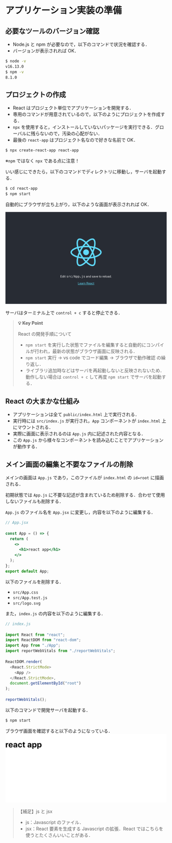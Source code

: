 # アプリケーション実装の準備

## 必要なツールのバージョン確認

- Node.js と npm が必要なので，以下のコマンドで状況を確認する．
- バージョンが表示されれば OK．

```bash
$ node -v
v16.13.0
$ npm -v
8.1.0

```

## プロジェクトの作成

- React はプロジェクト単位でアプリケーションを開発する．
- 専用のコマンドが用意されているので，以下のようにプロジェクトを作成する．
- `npx` を使用すると，インストールしていないパッケージを実行できる．グローバルに残らないので，汚染の心配がない．
- 最後の `react-app` はプロジェクト名なので好きな名前で OK．

```bash
$ npx create-react-app react-app
```

※`npm` ではなく `npx` である点に注意！

いい感じにできたら，以下のコマンドでディレクトリに移動し，サーバを起動する．

```bash
$ cd react-app
$ npm start
```

自動的にブラウザが立ち上がり，以下のような画面が表示されれば OK．

![初期画面の画像](./img/firstview.png)

サーバはターミナル上で `control + c` すると停止できる．

> **💡 Key Point**
>
> React の開発手順について
>
> - `npm start` を実行した状態でファイルを編集すると自動的にコンパイルが行われ，最新の状態がブラウザ画面に反映される．
> - `npm start` 実行 -> vs code でコード編集 -> ブラウザで動作確認 の繰り返し．
> - ライブラリ追加時などはサーバを再起動しないと反映されないため．動作しない場合は `control + c` して再度 `npm start` でサーバを起動する．

## React の大まかな仕組み

- アプリケーションは全て `public/index.html` 上で実行される．
- 実行時には `src/index.js` が実行され，`App` コンポーネントが `index.html` 上にマウントされる．
- 実際に画面に表示されるのは `App.js` 内に記述された内容となる．
- この `App.js` から様々なコンポーネントを読み込むことでアプリケーションが動作する．

## メイン画面の編集と不要なファイルの削除

メインの画面は `App.js` であり，このファイルが `index.html` の `id=root` に描画される．

初期状態では `App.js` に不要な記述が含まれているため削除する．合わせて使用しないファイルも削除する．

`App.js` のファイル名を `App.jsx` に変更し，内容を以下のように編集する．

```jsx
// App.jsx

const App = () => {
  return (
    <>
      <h1>react app</h1>
    </>
  );
};
export default App;
```

以下のファイルを削除する．

- `src/App.css`
- `src/App.test.js`
- `src/logo.svg`

また，`index.js` の内容を以下のように編集する．

```js
// index.js

import React from "react";
import ReactDOM from "react-dom";
import App from "./App";
import reportWebVitals from "./reportWebVitals";

ReactDOM.render(
  <React.StrictMode>
    <App />
  </React.StrictMode>,
  document.getElementById("root")
);

reportWebVitals();
```

以下のコマンドで開発サーバを起動する．

```bash
$ npm start
```

ブラウザ画面を確認すると以下のようになっている．
![メイン画面1](./img/mainview01.png)

> 【補足】js と jsx
>
> - js：Javascript のファイル．
> - jsx：React 要素を生成する Javascript の拡張．React ではこちらを使うとたくさんいいことがある．
